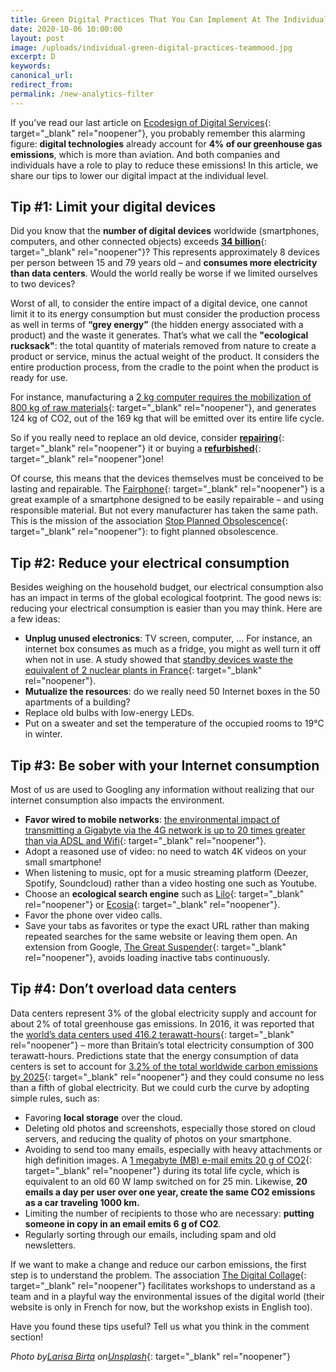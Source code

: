 ```yaml
---
title: Green Digital Practices That You Can Implement At The Individual Level
date: 2020-10-06 10:00:00
layout: post
image: /uploads/individual-green-digital-practices-teammood.jpg
excerpt: D
keywords:
canonical_url:
redirect_from:
permalink: /new-analytics-filter
---
```


If you’ve read our last article on [Ecodesign of Digital Services](https://blog.teammood.com/ecodesign-digital-services){: target="_blank" rel="noopener"}, you probably remember this alarming figure: **digital technologies** already account for **4% of our greenhouse gas emissions**, which is more than aviation. And both companies and individuals have a role to play to reduce these emissions\! In this article, we share our tips to lower our digital impact at the individual level.&nbsp;

## **Tip \#1: Limit your digital devices**

Did you know that the **number of digital devices** worldwide (smartphones, computers, and other connected objects) exceeds [**34 billion**](https://www.businessinsider.in/34-billion-devices-will-be-connected-to-the-internet-by-2020/articleshow/50662345.cms){: target="_blank" rel="noopener"}? This represents approximately 8 devices per person between 15 and 79 years old – and **consumes more electricity than data centers**. Would the world really be worse if we limited ourselves to two devices?

Worst of all, to consider the entire impact of a digital device, one cannot limit it to its energy consumption but must consider the production process as well in terms of **“grey energy”** (the hidden energy associated with a product) and the waste it generates. That’s what we call the **"ecological rucksack"**\: the total quantity of materials removed from nature to create a product or service, minus the actual weight of the product. It considers the entire production process, from the cradle to the point when the product is ready for use.

For instance, manufacturing a [2 kg computer requires the mobilization of 800 kg of raw materials](https://www.bilans-ges.ademe.fr/documentation/UPLOAD_DOC_FR/index.htm?ordinateurs_et_equuipements_pe.htm){: target="_blank" rel="noopener"}, and generates 124 kg of CO2, out of the 169 kg that will be emitted over its entire life cycle.

So if you really need to replace an old device, consider [**repairing**](https://repaircafe.org/en/){: target="_blank" rel="noopener"} it or buying a [**refurbished**](https://www.backmarket.com/){: target="_blank" rel="noopener"}one\!

Of course, this means that the devices themselves must be conceived to be lasting and repairable. The [Fairphone](https://www.fairphone.com/){: target="_blank" rel="noopener"} is a great example of a smartphone designed to be easily repairable – and using responsible material. But not every manufacturer has taken the same path. This is the mission of the association [Stop Planned Obsolescence](https://www.stopobsolescence.org/){: target="_blank" rel="noopener"}\: to fight planned obsolescence.

## **Tip \#2: Reduce your electrical consumption**

Besides weighing on the household budget, our electrical consumption also has an impact in terms of the global ecological footprint. The good news is: reducing your electrical consumption is easier than you may think. Here are a few ideas:&nbsp;

* **Unplug unused electronics**\: TV screen, computer, ... For instance, an internet box consumes as much as a fridge, you might as well turn it off when not in use. A study showed that [standby devices waste the equivalent of 2 nuclear plants in France](https://www.latribune.fr/entreprises-finance/industrie/energie-environnement/20130710trib000775040/les-francais-gaspillent-l-equivalent-de-deux-centrales-nucleaires-avec-des-appareils-en-veille.html){: target="_blank" rel="noopener"}.&nbsp;
* **Mutualize the resources**\: do we really need 50 Internet boxes in the 50 apartments of a building?
* Replace old bulbs with low-energy LEDs.
* Put on a sweater and set the temperature of the occupied rooms to 19&deg;C in winter.

## **Tip \#3: Be sober with your Internet consumption**

Most of us are used to Googling any information without realizing that our internet consumption also impacts the environment.&nbsp;

* **Favor wired to mobile networks**\: [the environmental impact of transmitting a Gigabyte via the 4G network is up to 20 times greater than via ADSL and Wifi](https://www.clubic.com/energie-renouvelable/actualite-874143-empreinte-carbone-numerique-fibre-optique-4g-extreme.html){: target="_blank" rel="noopener"}.
* Adopt a reasoned use of video: no need to watch 4K videos on your small smartphone\!&nbsp;
* When listening to music, opt for a music streaming platform (Deezer, Spotify, Soundcloud) rather than a video hosting one such as Youtube.
* Choose an **ecological search engine** such as [Lilo](http://lilo.org/){: target="_blank" rel="noopener"} or [Ecosia](https://www.ecosia.org/?c=en){: target="_blank" rel="noopener"}.&nbsp;
* Favor the phone over video calls.
* Save your tabs as favorites or type the exact URL rather than making repeated searches for the same website or leaving them open. An extension from Google, [The Great Suspender](https://chrome.google.com/webstore/detail/the-great-suspender/klbibkeccnjlkjkiokjodocebajanakg){: target="_blank" rel="noopener"}, avoids loading inactive tabs continuously.

## **Tip \#4: Don’t overload data centers**

Data centers represent 3% of the global electricity supply and account for about 2% of total greenhouse gas emissions. In 2016, it was reported that the [world’s data centers used 416.2 terawatt-hours](https://www.independent.co.uk/environment/global-warming-data-centres-consume-three-times-much-energy-next-decade-experts-warn-a6830086.html){: target="_blank" rel="noopener"} – more than Britain’s total electricity consumption of 300 terawatt-hours. Predictions state that the energy consumption of data centers is set to account for [3\.2% of the total worldwide carbon emissions by 2025](https://www.theguardian.com/environment/2017/dec/11/tsunami-of-data-could-consume-fifth-global-electricity-by-2025){: target="_blank" rel="noopener"} and they could consume no less than a fifth of global electricity. But we could curb the curve by adopting simple rules, such as:

* Favoring **local storage** over the cloud.
* Deleting old photos and screenshots, especially those stored on cloud servers, and reducing the quality of photos on your smartphone.
* Avoiding to send too many emails, especially with heavy attachments or high definition images. A [1 megabyte (MB) e-mail emits 20 g of CO2](https://www.energuide.be/en/questions-answers/do-i-emit-co2-when-i-surf-the-internet/69/){: target="_blank" rel="noopener"} during its total life cycle, which is equivalent to an old 60 W lamp switched on for 25 min. Likewise, **20 emails a day per user over one year, create the same CO2 emissions as a car traveling 1000 km.**
* Limiting the number of recipients to those who are necessary: **putting someone in copy in an email emits 6 g of CO2**.
* Regularly sorting through our emails, including spam and old newsletters.

If we want to make a change and reduce our carbon emissions, the first step is to understand the problem. The association [The Digital Collage](https://www.fresquedunumerique.org/){: target="_blank" rel="noopener"} facilitates workshops to understand as a team and in a playful way the environmental issues of the digital world (their website is only in French for now, but the workshop exists in English too).

Have you found these tips useful? Tell us what you think in the comment section\!

*Photo by*[*Larisa Birta*](https://unsplash.com/@larisabirta?utm_source=unsplash&amp;utm_medium=referral&amp;utm_content=creditCopyText) *on*[*Unsplash*](https://unsplash.com/?utm_source=unsplash&amp;utm_medium=referral&amp;utm_content=creditCopyText){: target="_blank" rel="noopener"}